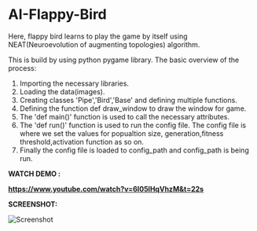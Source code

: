 # AI-Flappy-Bird
Here, flappy bird learns to play the game by itself using NEAT(Neuroevolution of augmenting topologies) algorithm.

This is build by using python pygame library. 
The basic overview of the process:
1. Importing the necessary libraries.
2. Loading the data(images).
3. Creating classes 'Pipe','Bird','Base' and defining multiple functions.
4. Defining the function def draw_window to draw the window for game.
5. The 'def main()' function is used to call the necessary attributes.
6. The 'def run()' function is used to run the config file. The config file is where we set the values
   for popualtion size, generation,fitness threshold,activation function as so on.
7. Finally the config file is loaded to config_path and config_path is being run.

 **WATCH DEMO :**
 
**https://www.youtube.com/watch?v=6I05lHqVhzM&t=22s**

**SCREENSHOT:**

![Screenshot](https://github.com/asimMahat111/AI-Flappy-BIrd/blob/master/Screenshot%20(6).png)
 


